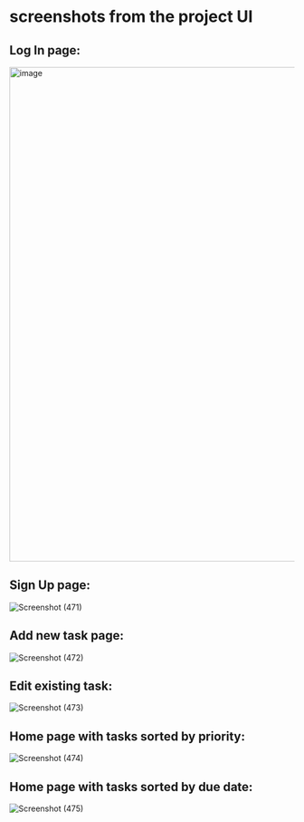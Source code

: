 <h1> screenshots from the project UI</h1>
<h2>Log In page:</h2>
<img width="1919" height="872" alt="image" src="https://github.com/user-attachments/assets/36f79dec-ba5b-4570-8b86-a1c7f77b2772" />

<h2>Sign Up page:</h2>

![Screenshot (471)](https://github.com/saadmajaly/Task-Management/assets/119158256/d1c8b88d-e37f-4fc7-a685-a36db75b32a6)
<h2>Add new task page:</h2>

![Screenshot (472)](https://github.com/saadmajaly/Task-Management/assets/119158256/e099cc48-7a48-44c9-95d6-cfbfb07b469b)
<h2>Edit existing task:</h2>

![Screenshot (473)](https://github.com/saadmajaly/Task-Management/assets/119158256/0d081ab8-77b3-4d77-a73c-efff1ac03491)
<h2>Home page with tasks sorted by priority:</h2>

![Screenshot (474)](https://github.com/saadmajaly/Task-Management/assets/119158256/380ea253-ca7b-4dda-8460-5e8b2eaa9f91)
<h2>Home page with tasks sorted by due date:</h2>

![Screenshot (475)](https://github.com/saadmajaly/Task-Management/assets/119158256/3466e6aa-67f1-4e29-a58e-a302a2fd8f4a)
